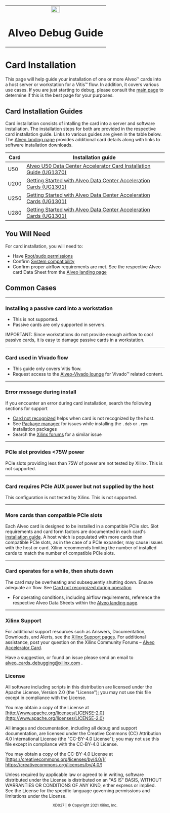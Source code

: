 ﻿<table class="sphinxhide">
 <tr>
   <td align="center"><img src="https://www.xilinx.com/content/dam/xilinx/imgs/press/media-kits/corporate/xilinx-logo.png" width="30%"/><h1>Alveo Debug Guide</h1>
   </td>
 </tr>
</table>

# Card Installation

  This page will help guide your installation of one or more Alveo™ cards into a host server or workstation for a Vitis™ flow.  In addition, it covers various use cases.  If you are just starting to debug, please consult the [main page](../README.md) to determine if this is the best page for your purposes.

## Card Installation Guides

Card installation consists of intalling the card into a server and software installation.  The installation steps for both are provided in the respective card installation guide.  Links to various guides are given in the table below.  The [Alveo landing page](https://www.xilinx.com/products/boards-and-kits/alveo.html) provides additional card details along with links to software installation downloads.

| Card | Installation guide                                                                                                                                                                                                     |
| ---- | ---------------------------------------------------------------------------------------------------------------------------------------------------------------------------------------------------------------------- |
| U50  | [Alveo U50 Data Center Accelerator Card Installation Guide (UG1370)]( https://www.xilinx.com/cgi-bin/docs/bkdoc?k=accelerator-cards;v=latest;d=ug1370-u50-installation.pdf)                                   |
| U200 | [Getting Started with Alveo Data Center Acceleration Cards (UG1301)](https://www.xilinx.com/cgi-bin/docs/bkdoc?k=accelerator-cards;v=latest;d=ug1301-getting-started-guide-alveo-accelerator-cards.pdf)                             |
| U250 | [Getting Started with Alveo Data Center Acceleration Cards (UG1301)](https://www.xilinx.com/cgi-bin/docs/bkdoc?k=accelerator-cards;v=latest;d=ug1301-getting-started-guide-alveo-accelerator-cards.pdf)                             |
| U280 | [Getting Started with Alveo Data Center Acceleration Cards (UG1301)](https://www.xilinx.com/cgi-bin/docs/bkdoc?k=accelerator-cards;v=latest;d=ug1301-getting-started-guide-alveo-accelerator-cards.pdf) |


## You Will Need

For card installation, you will need to:
- Have [Root/sudo permissions](common-steps.md#root-sudo-access)
- Confirm [System compatibility](check-system-compatibility.md)
- Confirm proper airflow requirements are met.  See the respective Alveo card Data Sheet from the [Alveo landing page](https://www.xilinx.com/products/boards-and-kits/alveo.html)

## Common Cases
- - -
### Installing a passive card into a workstation
- This is not supported.
- Passive cards are only supported in servers.

IMPORTANT: Since workstations do not provide enough airflow to cool passive cards, it is easy to damage passive cards in a workstation.

- - -
###  Card used in Vivado flow

- This guide only covers Vitis flow.
- Request access to the [Alveo-Vivado lounge](https://www.xilinx.com/member/alveo-vivado.html) for Vivado™ related content. 

- - -
### Error message during install

If you encounter an error during card installation, search the following sections for support
  * [Card not recognized](card-not-recognized.md) helps when card is not recognized by the host.
  * See [Package manager](package-manager.md) for issues while installing the `.deb` or `.rpm` installation packages
  * Search the [Xilinx forums](https://forums.xilinx.com/t5/Alveo-Accelerator-Cards/bd-p/alveo) for a similar issue

- - -
### PCIe slot provides <75W power

PCIe slots providing less than 75W of power are not tested by Xilinx. This is not supported.

- - -
### Card requires PCIe AUX power but not supplied by the host

This configuration is not tested by Xilinx. This is not supported.

- - -
### More cards than compatible PCIe slots

Each Alveo card is designed to be installed in a compatible PCIe slot. Slot requirements and card form factors are documented in each card's [installation guide](card-install.md#card-installation-guides). A host which is populated with more cards than compatible PCIe slots, as in the case of a PCIe expander, may cause issues with the host or card.  Xilinx recommends limiting the number of installed cards to match the number of compatible PCIe slots.
- - -
### Card operates for a while, then shuts down

 The card may be overheating and subsequently shutting down.  Ensure adequate air flow.  See [Card not recognized during operation](card-not-recognized.md#card-not-recognized-during-operation)
 * For operating conditions, including airflow requirements, reference the respective Alveo Data Sheets within the [Alveo landing page](https://www.xilinx.com/products/boards-and-kits/alveo.html).

 - - -

### Xilinx Support

For additional support resources such as Answers, Documentation, Downloads, and Alerts, see the [Xilinx Support pages](http://www.xilinx.com/support). For additional assistance, post your question on the Xilinx Community Forums – [Alveo Accelerator Card](https://forums.xilinx.com/t5/Alveo-Accelerator-Cards/bd-p/alveo). 

Have a suggestion, or found an issue please send an email to alveo_cards_debugging@xilinx.com .

### License

All software including scripts in this distribution are licensed under the Apache License, Version 2.0 (the "License"); you may not use this file except in compliance with the License.

You may obtain a copy of the License at
[http://www.apache.org/licenses/LICENSE-2.0](http://www.apache.org/licenses/LICENSE-2.0)

All images and documentation, including all debug and support documentation, are licensed under the Creative Commons (CC) Attribution 4.0 International License (the "CC-BY-4.0 License"); you may not use this file except in compliance with the CC-BY-4.0 License.

You may obtain a copy of the CC-BY-4.0 License at
[https://creativecommons.org/licenses/by/4.0/]( https://creativecommons.org/licenses/by/4.0/)


Unless required by applicable law or agreed to in writing, software distributed under the License is distributed on an "AS IS" BASIS, WITHOUT WARRANTIES OR CONDITIONS OF ANY KIND, either express or implied. See the License for the specific language governing permissions and limitations under the License.

<p align="center"><sup>XD027 | &copy; Copyright 2021 Xilinx, Inc.</sup></p>
